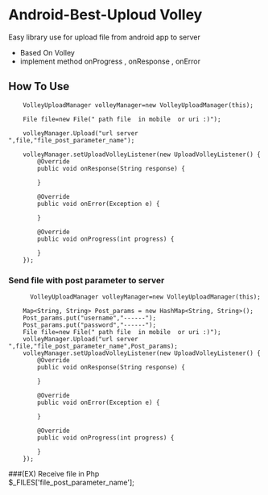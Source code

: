 # Android-Best-Uploud   Volley
Easy library  use  for  upload file from  android app to server  
* Based On Volley 
* implement method   onProgress , onResponse , onError

## How To Use
        VolleyUploadManager volleyManager=new VolleyUploadManager(this);

        File file=new File(" path file  in mobile  or uri :)");

        volleyManager.Upload("url server ",file,"file_post_parameter_name");

        volleyManager.setUploadVolleyListener(new UploadVolleyListener() {
            @Override
            public void onResponse(String response) {

            }

            @Override
            public void onError(Exception e) {

            }

            @Override
            public void onProgress(int progress) {

            }
        });
  
### Send file with post parameter to server 
          VolleyUploadManager volleyManager=new VolleyUploadManager(this);
        
        Map<String, String> Post_params = new HashMap<String, String>();
        Post_params.put("username","------");
        Post_params.put("password","------");
        File file=new File(" path file  in mobile  or uri :)");
        volleyManager.Upload("url server ",file,"file_post_parameter_name",Post_params);
        volleyManager.setUploadVolleyListener(new UploadVolleyListener() {
            @Override
            public void onResponse(String response) {

            }

            @Override
            public void onError(Exception e) {

            }

            @Override
            public void onProgress(int progress) {

            }
        });

###(EX) Receive file in Php  
        $_FILES['file_post_parameter_name'];
